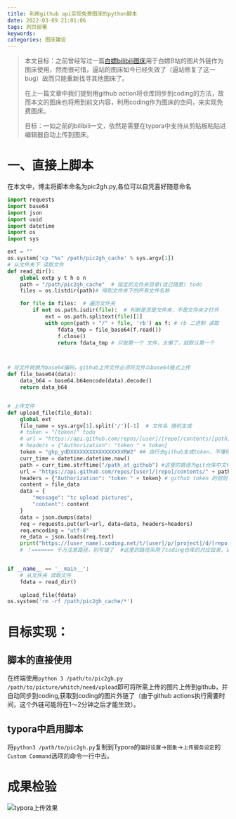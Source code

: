 ```yaml
---
title: 利用github api实现免费图床的python脚本
date: 2022-03-09 21:01:06
tags: 网页部署
keywords:
categories: 图床建设
---
```


> 本文目标：之前曾经写过一篇[白嫖bilibili图床](https://blog.zzy-ac.top/2021/11/27/bai-piao-bilibi-tu-chuang/)用于白嫖B站的图片外链作为图床使用，然而很可惜，逼站的图床如今已经失效了（逼站修复了这一bug）故而只能重新找寻其他图床了。
>
> 在上一篇文章中我们提到用github action将仓库同步到coding的方法，故而本文的图床也将用到前文内容，利用coding作为图床的空间，来实现免费图床。
>
> 目标：一如之前的bilibili一文，依然是需要在typora中支持从剪贴板粘贴进编辑器自动上传到图床。

# 一、直接上脚本

在本文中，博主将脚本命名为pic2gh.py,各位可以自凭喜好随意命名

```python
import requests
import base64
import json
import uuid
import datetime
import os
import sys

ext = ""
os.system('cp "%s" /path/pic2gh_cache' % sys.argv[1])
# 从文件夹下 读取文件
def read_dir():
    global extp y t h o n
    path = "/path/pic2gh_cache"  # 指定的文件夹目录(自己随意) todo
    files = os.listdir(path)# 得到文件夹下的所有文件名称

    for file in files:  # 遍历文件夹
        if not os.path.isdir(file):  # 判断是否是文件夹，不是文件夹才打开
            ext = os.path.splitext(file)[1]
            with open(path + "/" + file, 'rb') as f: # rb 二进制 读取
                fdata_tmp = file_base64(f.read())
                f.close()
                return fdata_tmp # 只取第一个 文件，太懒了，就默认第一个



# 将文件转换为base64编码，github上传文件必须将文件以base64格式上传
def file_base64(data):
    data_b64 = base64.b64encode(data).decode()
    return data_b64


# 上传文件
def upload_file(file_data):
    global ext
    file_name = sys.argv[1].split('/')[-1]  # 文件名 随机生成
    # token = "[token]" todo
    # url = "https://api.github.com/repos/[user]/[repo]/contents/[path]/"+file_name  # 用户名、库名、路径
    # headers = {"Authorization": "token " + token}
    token = "ghp_ydDXXXXXXXXXXXXXXXXXRW2" ## 自行去github生成token，不懂得文章最好会写
    curr_time = datetime.datetime.now()
    path = curr_time.strftime("/path_at_github") #这里的路径为git仓库中文件所在路径
    url = "https://api.github.com/repos/[user]/[repo]/contents/" + path + "/" + file_name  # 用户名、库名、路径
    headers = {"Authorization": "token " + token} # github token 的规则 在2021-9-29 变调了，注意官方文档的说明哦
    content = file_data
    data = {
        "message": "tc upload pictures",
        "content": content
    }
    data = json.dumps(data)
    req = requests.put(url=url, data=data, headers=headers)
    req.encoding = "utf-8"
    re_data = json.loads(req.text)
    print("https://[user_name].coding.net/t/[user]/p/[project]/d/[repo]/git/raw/main/" + path + "/" + file_name)
    # ！======= 千万注意路径，别写错了  #这里的路径采用了coding仓库的对应目录，请先参照前文配置github与coding的实时同步。


if __name__ == '__main__':
    # 从文件夹 读取文件
    fdata = read_dir()
    
    upload_file(fdata)
os.system('rm -rf /path/pic2gh_cache/*')
```

# 目标实现：

## 脚本的直接使用

在终端使用`python 3 /path/to/pic2gh.py /path/to/picture/whitch/need/upload`即可将所需上传的图片上传到github，并自动同步到coding,获取到coding的图片外链了（由于github actions执行需要时间，这个外链可能将在1～2分钟之后才能生效）。

##  typora中启用脚本

将`python3 /path/to/pic2gh.py`复制到Typora的`偏好设置`→`图象`→`上传服务设定`的`Custom Command`选项的命令一行中去。

# 成果检验

![typora上传效果](https://zzy-ac1.coding.net/t/zzy-ac1/p/import-p2i9/d/My-Selves-Cloud/git/raw/main/images/2022/03/09/Peek_2022-03-09_21-40.gif)
